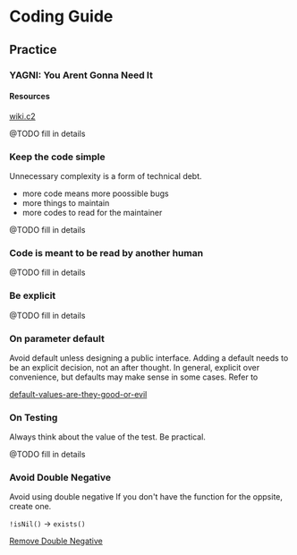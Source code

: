 # Coding Guide

## Practice

### YAGNI: You Arent Gonna Need It

#### Resources

[wiki.c2](http://wiki.c2.com/?YouArentGonnaNeedIt) 

@TODO fill in details

### Keep the code simple

Unnecessary complexity is a form of technical debt.
  - more code means more poossible bugs
  - more things to maintain
  - more codes to read for the maintainer

@TODO fill in details

### Code is meant to be read by another human

@TODO fill in details

### Be explicit

@TODO fill in details

### On parameter default

Avoid default unless designing a public interface. Adding a default needs to be an explicit decision, not an after thought.
In general, explicit over convenience, but defaults may make sense in some cases. Refer to

[default-values-are-they-good-or-evil](https://softwareengineering.stackexchange.com/questions/63908/default-values-are-they-good-or-evil)

### On Testing

Always think about the value of the test. Be practical.

@TODO fill in details

### Avoid Double Negative

Avoid using double negative
If you don't have the function for the oppsite, create one.

`!isNil()` -> `exists()`

[Remove Double Negative](https://www.refactoring.com/catalog/removeDoubleNegative.html)
